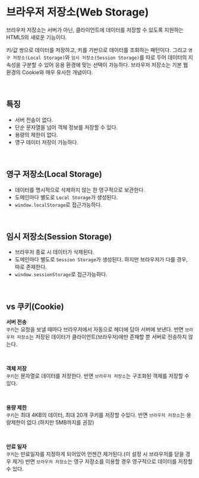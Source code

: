 # 브라우저 저장소(Web Storage)

브라우저 저장소는 서버가 아닌, 클라이언트에 데이터를 저장할 수 있도록 지원하는 HTML5의 새로운 기능이다.

키/값 쌍으로 데이터를 저장하고, 키를 기반으로 데이터를 조회하는 패턴이다. 그리고 `영구 저장소(Local Storage)`와 `임시 저장소(Session Storage)`를 따로 두어 데이터의 지속성을 구분할 수 있어 응용 환경에 맞는 선택이 가능하다. 브라우저 저장소는 기본 웹 환경의 Cookie와 매우 유사한 개념이다.

</br>

## 특징

- 서버 전송이 없다.
- 단순 문자열을 넘어 객체 정보를 저장할 수 있다.
- 용량의 제한이 없다.
- 영구 데이터 저장이 가능하다.

</br>

## 영구 저장소(Local Storage)

- 데이터를 명시적으로 삭제하지 않는 한 영구적으로 보관한다.
- 도메인마다 별도로 `Local Storage`가 생성된다.
- `window.localStorage`로 접근가능하다.

</br>

## 임시 저장소(Session Storage)

- 브라우저 종료 시 데이터가 삭제된다.
- 도메인마다 별도로 `Session Storage`가 생성된다. 하지만 브라우저가 다를 경우, 따로 존재한다.
- `window.sessionStorage`로 접근가능하다.

</br>

## vs 쿠키(Cookie)

**서버 전송**
</br>
`쿠키`는 요청을 보낼 때마다 브라우저에서 자동으로 헤더에 담아 서버에 보낸다. 반면 `브라우저 저장소`는 저장된 데이터가 클라이언트(브라우저)에만 존재할 뿐 서버로 전송하지 않는다.

</br>

**객체 저장**
</br>
`쿠키`는 문자열로 데이터를 저장한다. 반면 `브라우저 저장소`는 구조화된 객체를 저장할 수 있다.

</br>

**용량 제한**
</br>
`쿠키`는 최대 4KB의 데이터, 최대 20개 쿠키를 저장할 수있다. 반면 `브라우저 저장소`는 용량제한이 없다.(하지만 5MB까지를 권장)

</br>

**만료 일자**
</br>
`쿠키`는 만료일자를 지정하게 되어있어 언젠간 제거된다.(미 설정 시 브라우저를 닫을 경우 제거) 반면 `브라우저 저장소`는 영구 저장소를 이용할 경우 영구적으로 데이터를 저장할 수 있다.
